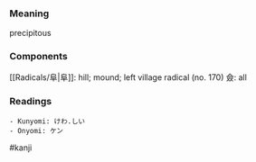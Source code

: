 ### Meaning

precipitous

### Components

[[Radicals/阜|阜]]: hill; mound; left village radical (no. 170) 僉: all

### Readings

```
- Kunyomi: けわ.しい
- Onyomi: ケン
```

#kanji